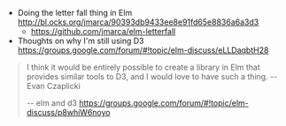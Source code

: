 - Doing the letter fall thing in Elm http://bl.ocks.org/jmarca/90393db9433ee8e91fd65e8836a6a3d3
  - https://github.com/jmarca/elm-letterfall
- Thoughts on why I'm still using D3 https://groups.google.com/forum/#!topic/elm-discuss/eLLDaqbtH28


>I think it would be entirely possible to create a library in Elm that provides similar tools to D3, and I would love to have such a thing. -- Evan Czaplicki
>
>-- elm and d3 https://groups.google.com/forum/#!topic/elm-discuss/p8whiW6noyo
